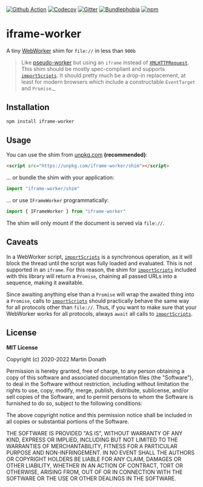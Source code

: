 [![Github Action][action-image]][action-link]
[![Codecov][codecov-image]][codecov-link]
[![Gitter][gitter-image]][gitter-link]
[![Bundlephobia][bundle-image]][bundle-link]
[![npm][npm-image]][npm-link]

  [action-image]: https://github.com/squidfunk/iframe-worker/workflows/ci/badge.svg?branch=master
  [action-link]: https://github.com/squidfunk/iframe-worker/actions
  [codecov-image]: https://img.shields.io/codecov/c/github/squidfunk/iframe-worker/master.svg
  [codecov-link]: https://codecov.io/gh/squidfunk/iframe-worker
  [gitter-image]: https://badges.gitter.im/squidfunk/iframe-worker.svg
  [gitter-link]: https://gitter.im/squidfunk/iframe-worker
  [bundle-image]: https://badgen.net/bundlephobia/minzip/iframe-worker
  [bundle-link]: https://bundlephobia.com/result?p=iframe-worker
  [npm-image]: https://img.shields.io/npm/v/iframe-worker.svg
  [npm-link]: https://npmjs.com/package/iframe-worker

# iframe-worker

A tiny [WebWorker] shim for `file://` in less than `900b`

> Like [pseudo-worker] but using an `iframe` instead of
> [`XMLHTTPRequest`][XMLHTTPRequest]. This shim should be mostly
> spec-compliant and supports [`importScripts`][importScripts]. It should
> pretty much be a drop-in replacement, at least for modern browsers which
> include a constructable `EventTarget` and `Promise`._

## Installation

``` sh
npm install iframe-worker
```

## Usage

You can use the shim from [unpkg.com](https://unpkg.com) __(recommended)__:

``` html
<script src="https://unpkg.com/iframe-worker/shim"></script>
```

... or bundle the shim with your application:

``` js
import "iframe-worker/shim"
```

... or use `IFrameWorker` programmatically:

``` js
import { IFrameWorker } from "iframe-worker"
```

The shim will only mount if the document is served via `file://`.

## Caveats

In a WebWorker script, [`importScripts`][importScripts] is a synchronous
operation, as it will block the thread until the script was fully loaded and 
evaluated. This is not supported in an `iframe`. For this reason, the shim for
[`importScripts`][importScripts] included with this library will return a 
`Promise`, chaining all passed URLs into a sequence, making it awaitable. 

Since awaiting anything else than a `Promise` will wrap the awaited thing into
a `Promise`, calls to [`importScripts`][importScripts] should practically behave
the same way for all protocols other than `file://`. Thus, if you want to make
sure that your WebWorker works for all protocols, always `await` all calls to 
[`importScripts`][importScripts].

## License

**MIT License**

Copyright (c) 2020-2022 Martin Donath

Permission is hereby granted, free of charge, to any person obtaining a copy
of this software and associated documentation files (the "Software"), to
deal in the Software without restriction, including without limitation the
rights to use, copy, modify, merge, publish, distribute, sublicense, and/or
sell copies of the Software, and to permit persons to whom the Software is
furnished to do so, subject to the following conditions:

The above copyright notice and this permission notice shall be included in
all copies or substantial portions of the Software.

THE SOFTWARE IS PROVIDED "AS IS", WITHOUT WARRANTY OF ANY KIND, EXPRESS OR
IMPLIED, INCLUDING BUT NOT LIMITED TO THE WARRANTIES OF MERCHANTABILITY,
FITNESS FOR A PARTICULAR PURPOSE AND NON-INFRINGEMENT. IN NO EVENT SHALL THE
AUTHORS OR COPYRIGHT HOLDERS BE LIABLE FOR ANY CLAIM, DAMAGES OR OTHER
LIABILITY, WHETHER IN AN ACTION OF CONTRACT, TORT OR OTHERWISE, ARISING
FROM, OUT OF OR IN CONNECTION WITH THE SOFTWARE OR THE USE OR OTHER DEALINGS
IN THE SOFTWARE.

  [WebWorker]: https://www.w3.org/TR/workers/
  [pseudo-worker]: https://github.com/nolanlawson/pseudo-worker
  [XMLHTTPRequest]: https://developer.mozilla.org/en-US/docs/Web/API/XMLHttpRequest
  [importScripts]: https://developer.mozilla.org/en-US/docs/Web/API/WorkerGlobalScope/importScripts
